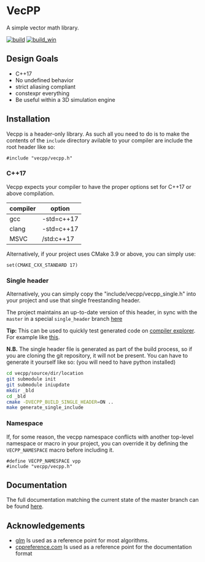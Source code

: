 # VecPP

A simple vector math library.

[![build][badge.build]][build]
[![build_win][badge.build_win]][build_win]

[badge.build]: https://travis-ci.org/FrancoisChabot/vecpp.svg?branch=master
[badge.build_win]: https://ci.appveyor.com/api/projects/status/t7tu1jqmc2wptl1c/branch/master?svg=true

[build]: https://travis-ci.org/FrancoisChabot/vecpp
[build_win]: https://ci.appveyor.com/project/FrancoisChabot/vecpp/branch/master

## Design Goals

* C++17
* No undefined behavior
* strict aliasing compliant
* constexpr everything
* Be useful within a 3D simulation engine

## Installation

Vecpp is a header-only library. As such all you need to do is to make the 
contents of the `include` directory avilable to your compiler are include the 
root header like so:

```
#include "vecpp/vecpp.h"
```

### C++17

Vecpp expects your compiler to have the proper options set for C++17 
or above compilation. 

compiler | option
---------|-------
gcc      | -std=c++17
clang    | -std=c++17
MSVC     | /std:c++17

Alternatively, if your project uses CMake 3.9 or above, you can simply use:

```
set(CMAKE_CXX_STANDARD 17)
```

### Single header 

Alternatively, you can simply copy the "include/vecpp/vecpp_single.h" into your
project and use that single freestanding header.

The project maintains an up-to-date version of this header, in sync with the 
`master` in a special `single_header` branch [here](https://github.com/FrancoisChabot/vecpp/tree/single_header)


**Tip:** This can be used to quickly test generated code on [compiler explorer](godbolt.org). For example like [this](https://gcc.godbolt.org/z/m_Gg-c).


**N.B.** The single header file is generated as part of the build process, so if you
are cloning the git repository, it will not be present. You can have to generate
 it yourself like so: (you will need to have python installed)

```bash
cd vecpp/source/dir/location
git submodule init
git submodule iniupdate
mkdir _bld
cd _bld
cmake -DVECPP_BUILD_SINGLE_HEADER=ON ..
make generate_single_include
```

### Namespace

If, for some reason, the vecpp namespace conflicts with another top-level 
namespace or macro in your project, you can override it by defining the 
`VECPP_NAMESPACE` macro before including it.

```
#define VECPP_NAMESPACE vpp
#include "vecpp/vecpp.h"
```

## Documentation

The full documentation matching the current state of the master branch can be 
found [here](https://francoischabot.github.io/vecpp/).

## Acknowledgements

- [glm](https://glm.g-truc.net) Is used as a reference point for most algorithms.
- [cppreference.com](https://cppreference.com) Is used as a reference point for the documentation format